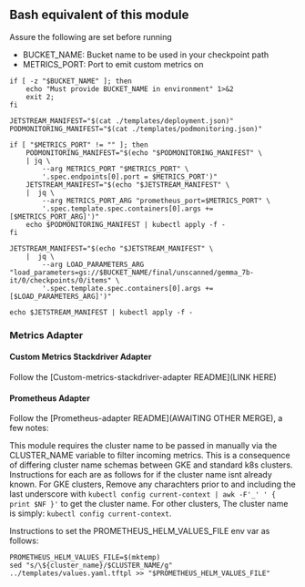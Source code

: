 ## Bash equivalent of this module

Assure the following are set before running
   - BUCKET_NAME: Bucket name to be used in your checkpoint path
   - METRICS_PORT: Port to emit custom metrics on

```
if [ -z "$BUCKET_NAME" ]; then
    echo "Must provide BUCKET_NAME in environment" 1>&2
    exit 2;
fi

JETSTREAM_MANIFEST="$(cat ./templates/deployment.json)"
PODMONITORING_MANIFEST="$(cat ./templates/podmonitoring.json)"

if [ "$METRICS_PORT" != "" ]; then
    PODMONITORING_MANIFEST="$(echo "$PODMONITORING_MANIFEST" \
    | jq \
        --arg METRICS_PORT "$METRICS_PORT" \
        '.spec.endpoints[0].port = $METRICS_PORT')"
    JETSTREAM_MANIFEST="$(echo "$JETSTREAM_MANIFEST" \
    |  jq \
        --arg METRICS_PORT_ARG "prometheus_port=$METRICS_PORT" \
        '.spec.template.spec.containers[0].args += [$METRICS_PORT_ARG]')"
    echo $PODMONITORING_MANIFEST | kubectl apply -f -
fi

JETSTREAM_MANIFEST="$(echo "$JETSTREAM_MANIFEST" \
    |  jq \
        --arg LOAD_PARAMETERS_ARG "load_parameters=gs://$BUCKET_NAME/final/unscanned/gemma_7b-it/0/checkpoints/0/items" \
        '.spec.template.spec.containers[0].args += [$LOAD_PARAMETERS_ARG]')"

echo $JETSTREAM_MANIFEST | kubectl apply -f -
```

### Metrics Adapter

#### Custom Metrics Stackdriver Adapter

Follow the [Custom-metrics-stackdriver-adapter README](LINK HERE)

#### Prometheus Adapter

Follow the [Prometheus-adapter README](AWAITING OTHER MERGE), a few notes:

This module requires the cluster name to be passed in manually via the CLUSTER_NAME variable to filter incoming metrics. This is a consequence of differing cluster name schemas between GKE and standard k8s clusters. Instructions for each are as follows for if the cluster name isnt already known. For GKE clusters, Remove any charachters prior to and including the last underscore with `kubectl config current-context | awk -F'_' ' { print $NF }'` to get the cluster name. For other clusters, The cluster name is simply: `kubectl config current-context`.

Instructions to set the PROMETHEUS_HELM_VALUES_FILE env var as follows:

```
PROMETHEUS_HELM_VALUES_FILE=$(mktemp)
sed "s/\${cluster_name}/$CLUSTER_NAME/g" ../templates/values.yaml.tftpl >> "$PROMETHEUS_HELM_VALUES_FILE"
```


